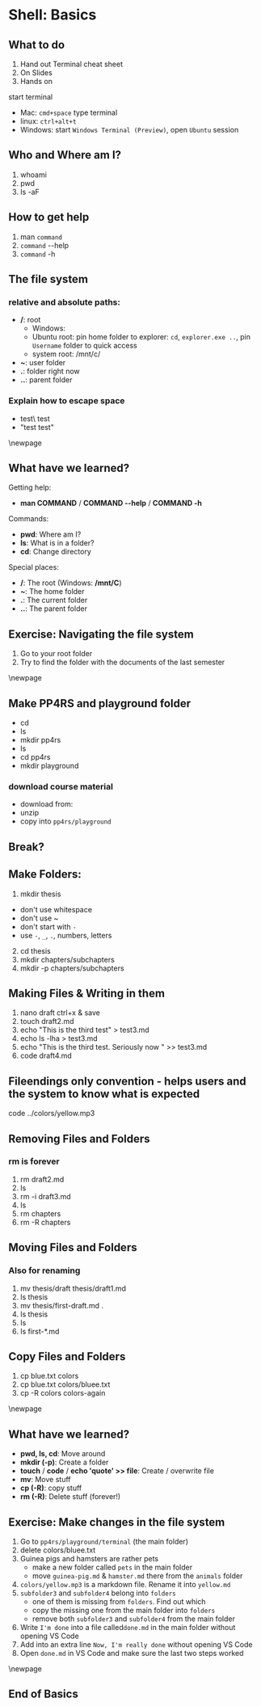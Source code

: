 # Shell: Basics

## What to do

1. Hand out Terminal cheat sheet
2. On Slides
3. Hands on

start terminal

* Mac: `cmd+space` type terminal
* linux: `ctrl+alt+t`
* Windows: start `Windows Terminal (Preview)`, open `Ubuntu` session

## Who and Where am I?

1. whoami
2. pwd
3. ls -aF

## How to get help

1. man `command`
2. `command` --help
3. `command` -h

## The file system

### relative and absolute paths:

* **/**: root
  * Windows:
  * Ubuntu root: pin home folder to explorer: `cd`, `explorer.exe ..`, pin `Username` folder to quick access
  * system root: /mnt/c/
* **~**: user folder
* **.**: folder right now
* **..**: parent folder

### Explain how to escape space

* test\\ test
* "test test"

\newpage

## What have we learned?

Getting help:

* **man COMMAND** / **COMMAND --help** / **COMMAND -h**

Commands:

* **pwd**: Where am I?
* **ls**: What is in a folder?
* **cd**: Change directory

Special places:

* **/**: The root (Windows: **/mnt/C**)
* **~**: The home folder
* **.**: The current folder
* **..**: The parent folder

## Exercise: Navigating the file system

1. Go to your root folder
2. Try to find the folder with the documents of the last semester

\newpage

## Make PP4RS and playground folder

- cd
- ls
- mkdir pp4rs
- ls
- cd pp4rs
- mkdir playground

### download course material

- download from:
- unzip
- copy into `pp4rs/playground`

## Break?

## Make Folders:

1. mkdir thesis
  - don't use whitespace
  - don't use ~
  - don't start with `-`
  - use `-`, `_`, `.`, numbers, letters
2. cd thesis
3. mkdir chapters/subchapters
4. mkdir -p chapters/subchapters

## Making Files & Writing in them

1. nano draft
ctrl+x & save
2. touch draft2.md
3. echo "This is the third test" > test3.md
4. echo ls -lha > test3.md
5. echo "This is the third test. Seriously now " >> test3.md
6. code draft4.md

## Fileendings only convention - helps users and the system to know what is expected

code ../colors/yellow.mp3

## Removing Files and Folders

### rm is forever

1. rm draft2.md
2. ls
3. rm -i draft3.md
5. ls
6. rm chapters
6. rm -R chapters

## Moving Files and Folders

### Also for renaming

1. mv thesis/draft thesis/draft1.md
2. ls thesis
3. mv thesis/first-draft.md .
4. ls thesis
5. ls
6. ls first-*.md

## Copy Files and Folders

1. cp blue.txt colors
2. cp blue.txt colors/bluee.txt
3. cp -R colors colors-again

\newpage

## What have we learned?

* **pwd, ls, cd**: Move around
* **mkdir (-p)**: Create a folder
* **touch** / **code** / **echo 'quote' >> file**: Create / overwrite file
* **mv**: Move stuff
* **cp (-R)**: copy stuff
* **rm (-R)**: Delete stuff (forever!)

## Exercise: Make changes in the file system

1. Go to `pp4rs/playground/terminal` (the main folder)
2. delete colors/bluee.txt
3. Guinea pigs and hamsters are rather pets
    * make a new folder called `pets` in the main folder
    * move `guinea-pig.md` & `hamster.md` there from the `animals` folder
4. `colors/yellow.mp3` is a markdown file. Rename it into `yellow.md`
5. `subfolder3` and `subfolder4` belong into `folders`
    * one of them is missing from `folders`. Find out which
    * copy the missing one from the main folder into `folders`
    * remove both `subfolder3` and `subfolder4` from the main folder
6. Write `I'm done` into a file called`done.md` in the main folder without opening VS Code
7. Add into an extra line `Now, I'm really done` without opening VS Code
8. Open `done.md` in VS Code and make sure the last two steps worked

\newpage

## End of Basics
